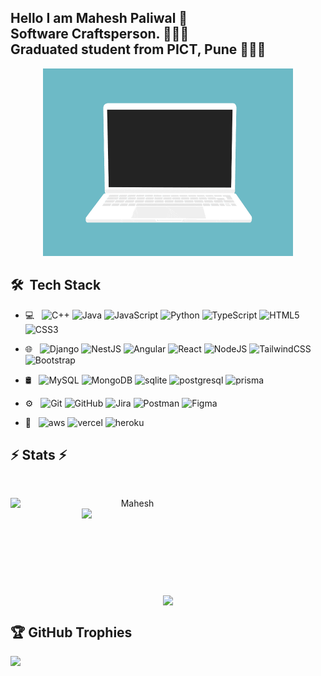 ## Hello I am Mahesh Paliwal 👋 <br> Software Craftsperson. 👨🏼‍💻 <br> Graduated student from PICT, Pune 👨🏼‍🎓

<p align="center">
  <img src="https://github.com/tanmaypardeshi/tanmaypardeshi/blob/main/Laptop.gif" height=300 width=400>
</p>

## 🛠 &nbsp;Tech Stack

- 💻 &nbsp;
  ![C++](https://img.shields.io/badge/c++-%2300599C.svg?style=for-the-badge&logo=c%2B%2B&logoColor=white)
  ![Java](https://img.shields.io/badge/java-%23ED8B00.svg?style=for-the-badge&logo=Java&logoColor=white)
  ![JavaScript](https://img.shields.io/badge/javascript-F7DF1E.svg?style=for-the-badge&logo=javascript&logoColor=white)
  ![Python](https://img.shields.io/badge/python-3670A0?style=for-the-badge&logo=python&logoColor=white)
  ![TypeScript](https://img.shields.io/badge/typescript-%23007ACC.svg?style=for-the-badge&logo=typescript&logoColor=white)
  ![HTML5](https://img.shields.io/badge/html5-%23E34F26.svg?style=for-the-badge&logo=html5&logoColor=white)
  ![CSS3](https://img.shields.io/badge/css3-%231572B6.svg?style=for-the-badge&logo=css3&logoColor=white)
- 🌐 &nbsp;
  ![Django](https://img.shields.io/badge/django-%23092E20.svg?style=for-the-badge&logo=django&logoColor=white)
  ![NestJS](https://img.shields.io/badge/nestjs-%23E0234E.svg?style=for-the-badge&logo=nestjs&logoColor=white)
  ![Angular](https://img.shields.io/badge/angular-%23DD0031.svg?style=for-the-badge&logo=angular&logoColor=white)
  ![React](https://img.shields.io/badge/react-%2361DAFB.svg?style=for-the-badge&logo=react&logoColor=white)
  ![NodeJS](https://img.shields.io/badge/node.js-6DA55F?style=for-the-badge&logo=node.js&logoColor=white)
  ![TailwindCSS](https://img.shields.io/badge/tailwindcss-%2338B2AC.svg?style=for-the-badge&logo=tailwind-css&logoColor=white)
  ![Bootstrap](https://img.shields.io/badge/bootstrap-%23563D7C.svg?style=for-the-badge&logo=bootstrap&logoColor=white)
- 🛢 &nbsp;
  ![MySQL](https://img.shields.io/badge/MySQL-4479A1.svg?style=for-the-badge&logo=mysql&logoColor=white)
  ![MongoDB](https://img.shields.io/badge/-MongoDB-47A248?style=for-the-badge&logo=css3&logoColor=white)
  ![sqlite](https://img.shields.io/badge/sqlite-003B57?style=for-the-badge&logo=sqlite&logoColor=white)
  ![postgresql](https://img.shields.io/badge/postgresql-4169E1?style=for-the-badge&logo=postgresql&logoColor=white)
  ![prisma](https://img.shields.io/badge/prisma-2D3748?style=for-the-badge&logo=prisma&logoColor=white)

- ⚙️ &nbsp;
  ![Git](https://img.shields.io/badge/Git-F05032?style=for-the-badge&logo=git&logoColor=white)
  ![GitHub](https://img.shields.io/badge/GitHub-181717?style=for-the-badge&logo=github&logoColor=#181717)
  ![Jira](https://img.shields.io/badge/jira-%230A0FFF.svg?style=for-the-badge&logo=jira&logoColor=white)
  ![Postman](https://img.shields.io/badge/Postman-FF6C37?style=for-the-badge&logo=postman&logoColor=white)
  ![Figma](https://img.shields.io/badge/figma-%23F24E1E.svg?style=for-the-badge&logo=figma&logoColor=white)
- 📱 &nbsp;
  ![aws](https://img.shields.io/badge/amazonaws-232F3E?style=for-the-badge&logo=amazonaws&logoColor=white)
  ![vercel](https://img.shields.io/badge/vercel-000000?style=for-the-badge&logo=vercel&logoColor=white)
  ![heroku](https://img.shields.io/badge/heroku-430098?style=for-the-badge&logo=heroku&logoColor=white)

## ⚡ Stats ⚡
<br>
<p align=center>
  <div align=center>
    <a href="https://github.com/denvercoder1/github-readme-streak-stats" title="Go to Source">
      <img align="left" width=390 src="https://github-readme-streak-stats.herokuapp.com/?user=paliwalmahesh&theme=react&border=61dafb&hide_border=true" alt="Mahesh" />
    </a>
    <a href="https://github.com/anuraghazra/github-readme-stats" title="Go to Source">
      <img align="right" width=390 src="https://github-readme-stats.vercel.app/api?username=paliwalmahesh&show_icons=true&theme=react&border_color=61dafb&hide_border=true" />
    </a>
  </div>
  <br><br><br><br><br><br><br><br><br>
  <div align=center>
    <a href="https://github.com/anuraghazra/github-readme-stats">
      <img width=325 align="center" src="https://github-readme-stats.vercel.app/api/top-langs/?username=paliwalmahesh&hide=c%23,powershell,Mathematica,Ruby,Objective-C,Objective-C%2b%2b,Cuda&title_color=61dafb&text_color=ffffff&icon_color=61dafb&bg_color=20232a&langs_count=8&layout=compact&border_color=61dafb&hide_border=true" />
    </a>
  </div>
</p>

## 🏆 GitHub Trophies

![](https://github-profile-trophy.vercel.app/?username=paliwalmahesh&theme=radical&no-frame=false&no-bg=false&margin-w=4)
